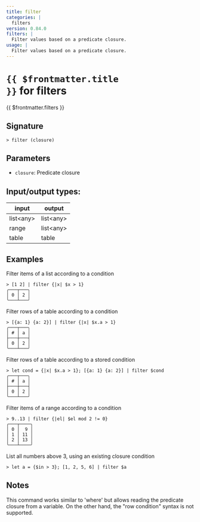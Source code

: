 ```yaml
---
title: filter
categories: |
  filters
version: 0.84.0
filters: |
  Filter values based on a predicate closure.
usage: |
  Filter values based on a predicate closure.
---
```


# <code>{{ $frontmatter.title }}</code> for filters

<div class='command-title'>{{ $frontmatter.filters }}</div>

## Signature

```> filter (closure)```

## Parameters

 -  `closure`: Predicate closure


## Input/output types:

| input     | output    |
| --------- | --------- |
| list\<any\> | list\<any\> |
| range     | list\<any\> |
| table     | table     |
## Examples

Filter items of a list according to a condition
```shell
> [1 2] | filter {|x| $x > 1}
╭───┬───╮
│ 0 │ 2 │
╰───┴───╯

```

Filter rows of a table according to a condition
```shell
> [{a: 1} {a: 2}] | filter {|x| $x.a > 1}
╭───┬───╮
│ # │ a │
├───┼───┤
│ 0 │ 2 │
╰───┴───╯

```

Filter rows of a table according to a stored condition
```shell
> let cond = {|x| $x.a > 1}; [{a: 1} {a: 2}] | filter $cond
╭───┬───╮
│ # │ a │
├───┼───┤
│ 0 │ 2 │
╰───┴───╯

```

Filter items of a range according to a condition
```shell
> 9..13 | filter {|el| $el mod 2 != 0}
╭───┬────╮
│ 0 │  9 │
│ 1 │ 11 │
│ 2 │ 13 │
╰───┴────╯

```

List all numbers above 3, using an existing closure condition
```shell
> let a = {$in > 3}; [1, 2, 5, 6] | filter $a

```

## Notes
This command works similar to 'where' but allows reading the predicate closure from
a variable. On the other hand, the "row condition" syntax is not supported.